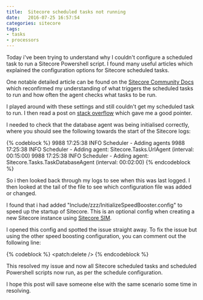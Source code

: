 ```yaml
---
title:  Sitecore scheduled tasks not running
date:   2016-07-25 16:57:54
categories: sitecore
tags:
- tasks
- processors
---
```

Today i've been trying to understand why I couldn't configure a scheduled task to run a Sitecore Powershell script. I found many useful articles which explained the configuration options for Sitecore scheduled tasks.

One notable detailed article can be found on the [Sitecore Community Docs](http://sitecore-community.github.io/docs/documentation/Sitecore%20Fundamentals/Asynchronous%20Tasks/) which reconfirmed my understanding of what triggers the scheduled tasks to run and how often the agent checks what tasks to be run.

I played around with these settings and still couldn't get my scheduled task to run. I then read a post on [stack overflow](http://stackoverflow.com/questions/13506278/sitecore-schedule-task-not-running#new-answer) which gave me a good pointer.

<!-- more -->

I needed to check that the database agent was being initialised correctly, where you should see the following towards the start of the Sitecore logs:

{% codeblock %}
9988 17:25:38 INFO  Scheduler - Adding agents
9988 17:25:38 INFO  Scheduler - Adding agent: Sitecore.Tasks.UrlAgent (interval: 00:15:00)
9988 17:25:38 INFO  Scheduler - Adding agent: Sitecore.Tasks.TaskDatabaseAgent (interval: 00:02:00)
{% endcodeblock %}

So i then looked back through my logs to see when this was last logged. I then looked at the tail of the file to see which configuration file was added or changed.

I found that i had added "Include/zzz/InitializeSpeedBooster.config" to speed up the startup of Sitecore. This is an optional config when creating a new Sitecore instance using [Sitecore SIM](https://marketplace.sitecore.net/en/Modules/Sitecore_Instance_Manager.aspx).

I opened this config and spotted the issue straight away. To fix the issue but using the other speed boosting configuration, you can comment out the following line:

{% codeblock %}
<processor type="Sitecore.Pipelines.Loader.InitializeScheduler, Sitecore.Kernel">
	<patch:delete />
</processor>
{% endcodeblock %}

This resolved my issue and now all Sitecore scheduled tasks and scheduled Powershell scripts now run, as per the schedule configuration.

I hope this post will save someone else with the same scenario some time in resolving.